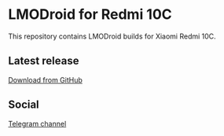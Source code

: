 # LMODroid for Redmi 10C
This repository contains LMODroid builds for Xiaomi Redmi 10C.

## Latest release
[Download from GitHub](https://github.com/akaikagaribi/lmodroid_fog/releases/latest)

## Social
[Telegram channel](https://t.me/kmg_rubbish_dump)

